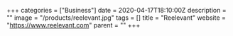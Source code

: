 +++
categories = ["Business"]
date = 2020-04-17T18:10:00Z
description = ""
image = "/products/reelevant.jpg"
tags = []
title = "Reelevant"
website = "https://www.reelevant.com"
parent = ""
+++
